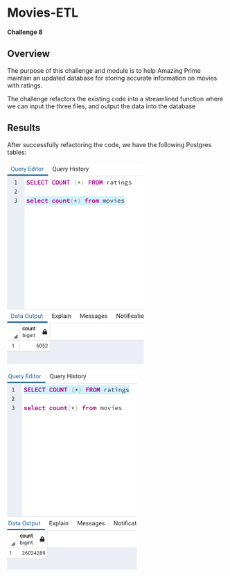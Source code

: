 # Movies-ETL
**Challenge 8**

## Overview ##
The purpose of this challenge and module is to help Amazing Prime maintain an updated database for storing accurate information on movies with ratings. 

The challenge refactors the existing code into a streamlined function where we can input the three files, and output the data into the database

## Results ##
After successfully refactoring the code, we have the following Postgres tables:

<img src = "Resources/movies_query.png"></img>

<img src = "Resources/ratings_query.png"></img>
